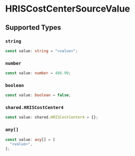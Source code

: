 # HRISCostCenterSourceValue


## Supported Types

### `string`

```typescript
const value: string = "<value>";
```

### `number`

```typescript
const value: number = 486.90;
```

### `boolean`

```typescript
const value: boolean = false;
```

### `shared.HRISCostCenter4`

```typescript
const value: shared.HRISCostCenter4 = {};
```

### `any[]`

```typescript
const value: any[] = [
  "<value>",
];
```

